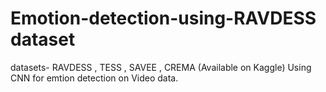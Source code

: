 # Emotion-detection-using-RAVDESS dataset
datasets- RAVDESS , TESS , SAVEE , CREMA (Available on Kaggle)
Using CNN for emtion detection on Video data.
